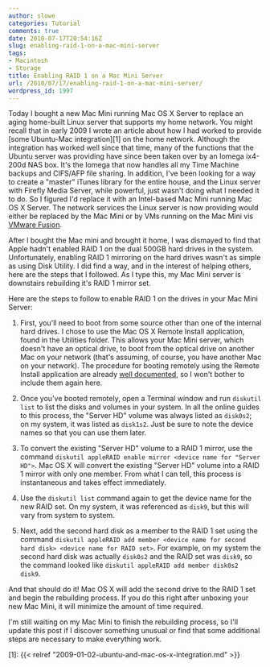 ```yaml
---
author: slowe
categories: Tutorial
comments: true
date: 2010-07-17T20:54:16Z
slug: enabling-raid-1-on-a-mac-mini-server
tags:
- Macintosh
- Storage
title: Enabling RAID 1 on a Mac Mini Server
url: /2010/07/17/enabling-raid-1-on-a-mac-mini-server/
wordpress_id: 1997
---
```


Today I bought a new Mac Mini running Mac OS X Server to replace an aging home-built Linux server that supports my home network. You might recall that in early 2009 I wrote an article about how I had worked to provide [some Ubuntu-Mac integration][1] on the home network. Although the integration has worked well since that time, many of the functions that the Ubuntu server was providing have since been taken over by an Iomega ix4-200d NAS box. It's the Iomega that now handles all my Time Machine backups and CIFS/AFP file sharing. In addition, I've been looking for a way to create a "master" iTunes library for the entire house, and the Linux server with Firefly Media Server, while powerful, just wasn't doing what I needed it to do. So I figured I'd replace it with an Intel-based Mac Mini running Mac OS X Server. The network services the Linux server is now providing would either be replaced by the Mac Mini or by VMs running on the Mac Mini vis [VMware Fusion](http://www.vmware.com/products/fusion/).

After I bought the Mac mini and brought it home, I was dismayed to find that Apple hadn't enabled RAID 1 on the dual 500GB hard drives in the system. Unfortunately, enabling RAID 1 mirroring on the hard drives wasn't as simple as using Disk Utility. I did find a way, and in the interest of helping others, here are the steps that I followed. As I type this, my Mac Mini server is downstairs rebuilding it's RAID 1 mirror set.

Here are the steps to follow to enable RAID 1 on the drives in your Mac Mini Server:

1. First, you'll need to boot from some source other than one of the internal hard drives. I chose to use the Mac OS X Remote Install application, found in the Utilities folder. This allows your Mac Mini server, which doesn't have an optical drive, to boot from the optical drive on another Mac on your network (that's assuming, of course, you have another Mac on your network). The procedure for booting remotely using the Remote Install application are already [well documented](http://support.apple.com/kb/HT2129), so I won't bother to include them again here.

2. Once you've booted remotely, open a Terminal window and run `diskutil list` to list the disks and volumes in your system. In all the online guides to this process, the "Server HD" volume was always listed as `disk0s2`; on my system, it was listed as `disk1s2`. Just be sure to note the device names so that you can use them later.

3. To convert the existing "Server HD" volume to a RAID 1 mirror, use the command `diskutil appleRAID enable mirror <device name for "Server HD">`. Mac OS X will convert the existing "Server HD" volume into a RAID 1 mirror with only one member. From what I can tell, this process is instantaneous and takes effect immediately.

4. Use the `diskutil list` command again to get the device name for the new RAID set. On my system, it was referenced as `disk9`, but this will vary from system to system.

5. Next, add the second hard disk as a member to the RAID 1 set using the command `diskutil appleRAID add member <device name for second hard disk> <device name for RAID set>`. For example, on my system the second hard disk was actually `disk0s2` and the RAID set was `disk9`, so the command looked like `diskutil appleRAID add member disk0s2 disk9`.

And that should do it! Mac OS X will add the second drive to the RAID 1 set and begin the rebuilding process. If you do this right after unboxing your new Mac Mini, it will minimize the amount of time required.

I'm still waiting on my Mac Mini to finish the rebuilding process, so I'll update this post if I discover something unusual or find that some additional steps are necessary to make everything work.

[1]: {{< relref "2009-01-02-ubuntu-and-mac-os-x-integration.md" >}}
